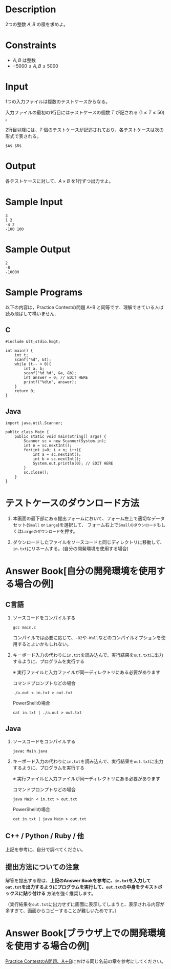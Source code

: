 # Description

2つの整数 $A, B$ の積を求めよ。

# Constraints

* $A, B$ は整数
* $-5000 \leq A, B \leq 5000$

# Input
1つの入力ファイルは複数のテストケースからなる。

入力ファイルの最初の1行目にはテストケースの個数 $T$ が記される $(1 \leq T \leq 50)$ 。

2行目以降には、$T$ 個のテストケースが記述されており、各テストケースは次の形式で表される。

```
$A$ $B$
```

# Output
各テストケースに対して、$A \times B$ を1行ずつ出力せよ。

# Sample Input
```
3
1 2
-4 2
-100 100
```

# Sample Output
```
2
-8
-10000
```

# Sample Programs

以下の内容は，Practice Contestの問題 A+B と同等です．理解できている人は読み飛ばして構いません．

## C

```
#include &lt;stdio.h&gt;

int main() {
    int t;
    scanf("%d", &t);
    while (t-- > 0){
        int a, b;
        scanf("%d %d", &a, &b);
        int answer = 0; // EDIT HERE
        printf("%d\n", answer);
    }
    return 0;
}
```

## Java

```
import java.util.Scanner;

public class Main {
    public static void main(String[] args) {
        Scanner sc = new Scanner(System.in);
        int n = sc.nextInt();
        for(int i=0; i < n; i++){
            int a = sc.nextInt();
            int b = sc.nextInt();
            System.out.println(0); // EDIT HERE
        }
        sc.close();
    }
}
```

# テストケースのダウンロード方法

1. 本画面の最下部にある提出フォームにおいて、フォーム左上で適切なデータセット(`Small` or `Large`)を選択して、
フォーム右上で`Smallのダウンロード`もしくは`Largeのダウンロード`を押す。

1. ダウンロードしたファイルをソースコードと同じディレクトリに移動して、`in.txt`にリネームする。(自分の開発環境を使用する場合)

# Answer Book[自分の開発環境を使用する場合の例]

## C言語

1. ソースコードをコンパイルする
    
    ```
    gcc main.c
    ```

    コンパイルでは必要に応じて、``-O2``や``-Wall``などのコンパイルオプションを使用するとよいかもしれない。

1. キーボード入力の代わりに`in.txt`を読み込んで、実行結果を`out.txt`に出力するように、プログラムを実行する

   ※ 実行ファイルと入力ファイルが同一ディレクトリにある必要があります

    コマンドプロンプトなどの場合
    ```
    ./a.out < in.txt > out.txt
    ```
    PowerShellの場合
    ```
    cat in.txt | ./a.out > out.txt
    ```

## Java

1. ソースコードをコンパイルする

    ```
    javac Main.java
    ```

1. キーボード入力の代わりに`in.txt`を読み込んで、実行結果を`out.txt`に出力するように、プログラムを実行する
 
   ※ 実行ファイルと入力ファイルが同一ディレクトリにある必要があります

    コマンドプロンプトなどの場合
    ```
    java Main < in.txt > out.txt
    ```
    PowerShellの場合
    ```
    cat in.txt | java Main > out.txt
    ```

## C++ / Python / Ruby / 他

上記を参考に、自分で調べてください。

## 提出方法についての注意

解答を提出する際は、**上記のAnswer Bookを参考に、`in.txt`を入力して`out.txt`を出力するようにプログラムを実行して、`out.txt`の中身をテキストボックスに貼り付ける** 方法を強く推奨します。

（実行結果を`out.txt`に出力せずに画面に表示してしまうと、表示される内容が多すぎて、画面からコピーすることが難しいためです。）

# Answer Book[ブラウザ上での開発環境を使用する場合の例]
[Practice ContestのA問題、A＋B](https://wpcs2.herokuapp.com/contests/5/problems/19)における同じ名前の章を参考にしてください。
